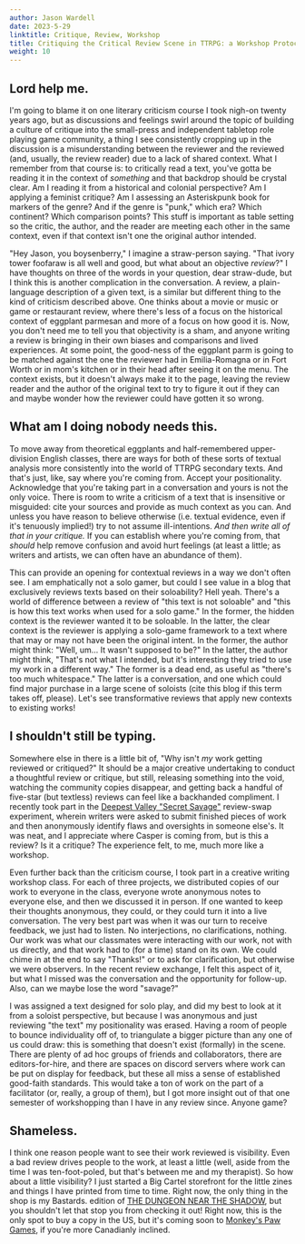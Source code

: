 ```yaml
---
author: Jason Wardell
date: 2023-5-29
linktitle: Critique, Review, Workshop
title: Critiquing the Critical Review Scene in TTRPG: a Workshop Protocol
weight: 10
---
```


## Lord help me.
I'm going to blame it on one literary criticism course I took nigh-on twenty years ago, but as discussions and feelings swirl around the topic of building a culture of critique into the small-press and independent tabletop role playing game community, a thing I see consistently cropping up in the discussion is a misunderstanding between the reviewer and the reviewed (and, usually, the review reader) due to a lack of shared context. What I remember from that course is: to critically read a text, you've gotta be reading it in the context of _something_ and that backdrop should be crystal clear. Am I reading it from a historical and colonial perspective? Am I applying a feminist critique? Am I assessing an Asteriskpunk book for markers of the genre? And if the genre is "punk," which era? Which continent? Which comparison points? This stuff is important as table setting so the critic, the author, and the reader are meeting each other in the same context, even if that context isn't one the original author intended.

"Hey Jason, you boysenberry," I imagine a straw-person saying. "That ivory tower foofaraw is all well and good, but what about an objective _review_?" I have thoughts on three of the words in your question, dear straw-dude, but I think this is another complication in the conversation. A review, a plain-language description of a given text, is a similar but different thing to the kind of criticism described above. One thinks about a movie or music or game or restaurant review, where there's less of a focus on the historical context of eggplant parmesan and more of a focus on how good it is. Now, you don't need me to tell you that objectivity is a sham, and anyone writing a review is bringing in their own biases and comparisons and lived experiences. At some point, the good-ness of the eggplant parm is going to be matched against the one the reviewer had in Emilia-Romagna or in Fort Worth or in mom's kitchen or in their head after seeing it on the menu. The context exists, but it doesn't always make it to the page, leaving the review reader and the author of the original text to try to figure it out if they can and maybe wonder how the reviewer could have gotten it so wrong. 

## What am I doing nobody needs this.
To move away from theoretical eggplants and half-remembered upper-division English classes, there are ways for both of these sorts of textual analysis more consistently into the world of TTRPG secondary texts. And that's just, like, say where you're coming from. Accept your positionality. Acknowledge that you're taking part in a conversation and yours is not the only voice. There is room to write a criticism of a text that is insensitive or misguided: cite your sources and provide as much context as you can. And unless you have reason to believe otherwise (i.e. textual evidence, even if it's tenuously implied!) try to not assume ill-intentions. _And then write all of that in your critique._ If you can establish where you're coming from, that _should_ help remove confusion and avoid hurt feelings (at least a little; as writers and artists, we can often have an abundance of them). 

This can provide an opening for contextual reviews in a way we don't often see. I am emphatically not a solo gamer, but could I see value in a blog that exclusively reviews texts based on their soloability? Hell yeah. There's a world of difference between a review of "this text is not soloable" and "this is how this text works when used for a solo game." In the former, the hidden context is the reviewer wanted it to be soloable. In the latter, the clear context is the reviewer is applying a solo-game framework to a text where that may or may not have been the original intent. In the former, the author might think: "Well, um... It wasn't supposed to be?" In the latter, the author might think, "That's not what I intended, but it's interesting they tried to use my work in a different way." The former is a dead end, as useful as "there's too much whitespace." The latter is a conversation, and one which could find major purchase in a large scene of soloists (cite this blog if this term takes off, please). Let's see transformative reviews that apply new contexts to existing works! 

## I shouldn't still be typing.
Somewhere else in there is a little bit of, "Why isn't _my_ work getting reviewed or critiqued?" It should be a major creative undertaking to conduct a thoughtful review or critique, but still, releasing something into the void, watching the community copies disappear, and getting back a handful of five-star (but textless) reviews can feel like a backhanded compliment. I recently took part in the [Deepest Valley "Secret Savage"](https://twitter.com/deepestvalleys/status/1660947777700888577?s=20) review-swap experiment, wherein writers were asked to submit finished pieces of work and then anonymously identify flaws and oversights in someone else's. It was neat, and I appreciate where Casper is coming from, but is this a review? Is it a critique? The experience felt, to me, much more like a workshop.

Even further back than the criticism course, I took part in a creative writing workshop class. For each of three projects, we distributed copies of our work to everyone in the class, everyone wrote anonymous notes to everyone else, and then we discussed it in person. If one wanted to keep their thoughts anonymous, they could, or they could turn it into a live conversation. The very best part was when it was our turn to receive feedback, we just had to listen. No interjections, no clarifications, nothing. Our work was what our classmates were interacting with our work, not with us directly, and that work had to (for a time) stand on its own. We could chime in at the end to say "Thanks!" or to ask for clarification, but otherwise we were observers. In the recent review exchange, I felt this aspect of it, but what I missed was the conversation and the opportunity for follow-up. Also, can we maybe lose the word "savage?" 

I was assigned a text designed for solo play, and did my best to look at it from a soloist perspective, but because I was anonymous and just reviewing "the text" my positionality was erased. Having a room of people to bounce individuality off of, to triangulate a bigger picture than any one of us could draw: this is something that doesn't exist (formally) in the scene. There are plenty of ad hoc groups of friends and collaborators, there are editors-for-hire, and there are spaces on discord servers where work can be put on display for feedback, but these all miss a sense of established good-faith standards. This would take a ton of work on the part of a facilitator (or, really, a group of them), but I got more insight out of that one semester of workshopping than I have in any review since. Anyone game?

## Shameless.
I think one reason people want to see their work reviewed is visibility. Even a bad review drives people to the work, at least a little (well, aside from the time I was ten-foot-poled, but that's between me and my therapist). So how about a little visibility? I just started a Big Cartel storefront for the little zines and things I have printed from time to time. Right now, the only thing in the shop is my Bastards. edition of [THE DUNGEON NEAR THE SHADOW](https://store.phantomfuneral.com/product/dungeon-near-the-shadow), but you shouldn't let that stop you from checking it out! Right now, this is the only spot to buy a copy in the US, but it's coming soon to [Monkey's Paw Games](https://monkeyspawgames.com/en-us), if you're more Canadianly inclined. 
